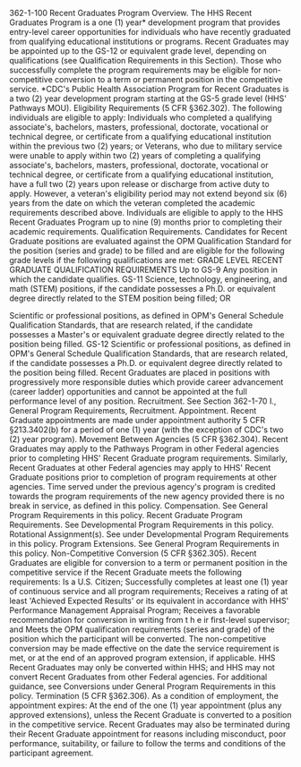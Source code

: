 
362-1-100  Recent Graduates Program
Overview. The HHS Recent Graduates Program is a one (1) year* development program that provides entry-level career opportunities for individuals who have recently graduated from qualifying educational institutions or programs. Recent Graduates may be appointed up to the GS-12 or equivalent grade level, depending on qualifications (see Qualification Requirements in this Section). Those who successfully complete the program requirements may be eligible for non-competitive conversion to a term or permanent position in the competitive service. *CDC's Public Health Association Program for Recent Graduates is a two (2) year development program starting at the GS-5 grade level (HHS' Pathways MOU).
Eligibility Requirements (5 CFR §362.302). The following individuals are eligible to apply:
Individuals who completed a qualifying associate's, bachelors, masters, professional, doctorate, vocational or technical degree, or certificate from a qualifying educational institution within the previous two (2) years; or
Veterans, who due to military service were unable to apply within two (2) years of completing a qualifying associate's, bachelors, masters, professional, doctorate, vocational or technical degree, or certificate from a qualifying educational institution, have a full two (2) years upon release or discharge from active duty to apply. However, a veteran's eligibility period may not extend beyond six (6) years from the date on which the veteran completed the academic requirements described above.
Individuals are eligible to apply to the HHS Recent Graduates Program up to nine (9) months prior to completing their academic requirements.
Qualification Requirements.
Candidates for Recent Graduate positions are evaluated against the OPM Qualification Standard for the position (series and grade) to be filled and are eligible for the following grade levels if the following qualifications are met:
GRADE LEVEL	RECENT GRADUATE QUALIFICATION REQUIREMENTS
Up to GS-9	Any position in which the candidate qualifies.
GS-11	Science, technology, engineering, and math (STEM) positions, if the candidate possesses a Ph.D. or equivalent degree directly related to the STEM position being filled; OR

Scientific or professional positions, as defined in OPM's General Schedule Qualification Standards, that are research related, if the candidate possesses a Master's or equivalent graduate degree directly related to the position being filled.
GS-12	Scientific or professional positions, as defined in OPM's General Schedule Qualification Standards, that are research related, if the candidate possesses a Ph.D. or equivalent degree directly related to the position being filled.
Recent Graduates are placed in positions with progressively more responsible duties which provide career advancement (career ladder) opportunities and cannot be appointed at the full performance level of any position.
Recruitment. See Section 362-1-70 I., General Program Requirements, Recruitment.
Appointment. Recent Graduate appointments are made under appointment authority 5 CFR §213.3402(b) for a period of one (1) year (with the exception of CDC's two (2) year program).
Movement Between Agencies (5 CFR §362.304). Recent Graduates may apply to the Pathways Program in other Federal agencies prior to completing HHS' Recent Graduate program requirements. Similarly, Recent Graduates at other Federal agencies may apply to HHS' Recent Graduate positions prior to completion of program requirements at other agencies. Time served under the previous agency's program is credited towards the program requirements of the new agency provided there is no break in service, as defined in this policy.
Compensation. See General Program Requirements in this policy.
Recent Graduate Program Requirements. See Developmental Program Requirements in this policy.
Rotational Assignment(s). See under Developmental Program Requirements in this policy.
Program Extensions. See General Program Requirements in this policy.
Non-Competitive Conversion (5 CFR §362.305). Recent Graduates are eligible for conversion to a term or permanent position in the competitive service if the Recent Graduate meets the following requirements:
Is a U.S. Citizen;
Successfully completes at least one (1) year of continuous service and all program requirements;
Receives a rating of at least 'Achieved Expected Results' or its equivalent in accordance with HHS' Performance Management Appraisal Program;
Receives a favorable recommendation for conversion in writing from t h e ir first-level supervisor; and
Meets the OPM qualification requirements (series and grade) of the position which the participant will be converted.
The non-competitive conversion may be made effective on the date the service requirement is met, or at the end of an approved program extension, if applicable.
HHS Recent Graduates may only be converted within HHS; and HHS may not convert Recent Graduates from other Federal agencies.
For additional guidance, see Conversions under General Program Requirements in this policy.
Termination (5 CFR §362.306). As a condition of employment, the appointment expires:
At the end of the one (1) year appointment (plus any approved extensions), unless the Recent Graduate is converted to a position in the competitive service.
Recent Graduates may also be terminated during their Recent Graduate appointment for reasons including misconduct, poor performance, suitability, or failure to follow the terms and conditions of the participant agreement.